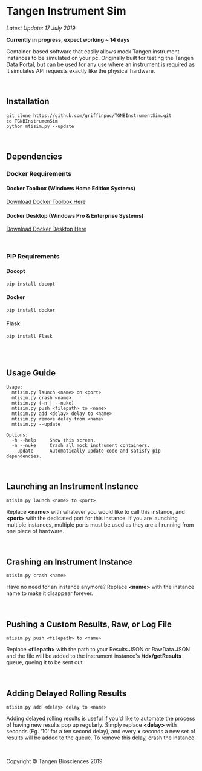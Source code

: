 # Tangen Instrument Sim

*Latest Update: 17 July 2019*

**Currently in progress, expect working ~ 14 days**

Container-based software that easily allows mock Tangen instrument instances to be simulated
on your pc. Originally built for testing the Tangen Data Portal, but can be used for any use where
an instrument is required as it simulates API requests exactly like the physical hardware.

&nbsp;

## Installation
~~~~
git clone https://github.com/griffinpuc/TGNBInstrumentSim.git
cd TGNBInstrumenSim
python mtisim.py --update
~~~~ 

&nbsp;

## Dependencies

### Docker Requirements

#### Docker Toolbox (Windows Home Edition Systems)  
[Download Docker Toolbox Here](https://docs.docker.com/toolbox/toolbox_install_windows/)

#### Docker Desktop (Windows Pro & Enterprise Systems)
[Download Docker Desktop Here](https://hub.docker.com/editions/community/docker-ce-desktop-windows)

&nbsp;

### PIP Requirements

#### Docopt
~~~~
pip install docopt
~~~~
#### Docker
~~~~
pip install docker
~~~~
#### Flask
~~~~
pip install Flask
~~~~

<br/><br/>
## Usage Guide
~~~~
Usage:
  mtisim.py launch <name> on <port>
  mtisim.py crash <name>
  mtisim.py (-n | --nuke)
  mtisim.py push <filepath> to <name>
  mtisim.py add <delay> delay to <name>
  mtisim.py remove delay from <name>
  mtisim.py --update

Options:
  -h --help     Show this screen.
  -n --nuke     Crash all mock instrument containers.
  --update      Automatically update code and satisfy pip dependencies.
~~~~
&nbsp;

## Launching an Instrument Instance

~~~~
mtisim.py launch <name> to <port>
~~~~

Replace **\<name>** with whatever you would like to call this instance, and **\<port>** with the dedicated
port for this instance. If you are launching multiple instances, multiple ports must be used as they
are all running from one piece of hardware.

&nbsp;

## Crashing an Instrument Instance

~~~~
mtisim.py crash <name>
~~~~

Have no need for an instance anymore? Replace **\<name>** with the instance name to make it disappear forever.

&nbsp;

## Pushing a Custom Results, Raw, or Log File

~~~~
mtisim.py push <filepath> to <name>
~~~~

Replace **\<filepath>** with the path to your Results.JSON or RawData.JSON and the file will be added to
the instrument instance's **/tdx/getResults** queue, queing it to be sent out.

&nbsp;

## Adding Delayed Rolling Results

~~~~
mtisim.py add <delay> delay to <name>
~~~~

Adding delayed rolling results is useful if you'd like to automate the process of having new results
pop up regularly. Simply replace **\<delay>** with seconds (Eg. '10' for a ten second delay), and every
**x** seconds a new set of results will be added to the queue. To remove this delay, crash the instance.

&nbsp;
&nbsp;

Copyright &copy; Tangen Biosciences 2019
